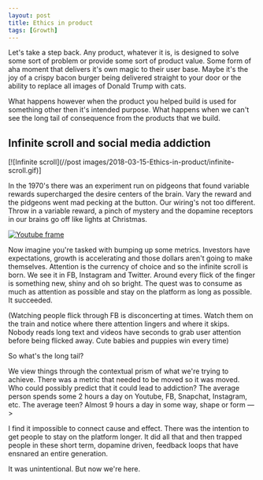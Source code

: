 ```yaml
---
layout: post
title: Ethics in product
tags: [Growth]
---
```


Let's take a step back. Any product, whatever it is, is designed to solve some sort of problem or provide some sort of product value. Some form of aha moment that delivers it's own magic to their user base. Maybe it's the joy of a crispy bacon burger being delivered straight to your door or the ability to replace all images of Donald Trump with cats.

What happens however when the product you helped build is used for something other then it's intended purpose. What happens when we can't see the long tail of consequence from the products that we build.

## Infinite scroll and social media addiction
[![Infinite scroll](//post images/2018-03-15-Ethics-in-product/infinite-scroll.gif)]

In the 1970's there was an experiment run on pidgeons that found variable rewards supercharged the desire centers of the brain. Vary the reward and the pidgeons went mad pecking at the button. Our wiring's not too different. Throw in a variable reward, a pinch of mystery and the dopamine receptors in our brains go off like lights at Christmas.


[![Youtube frame](/post/images/2018-03-15-Ethics-in-product/nir-capture.PNG)](https://youtu.be/11dYx_rW_Ks?t=330)

Now imagine you're tasked with bumping up some metrics. Investors have expectations, growth is accelerating and those dollars aren't going to make themselves. Attention is the currency of choice and so the infinite scroll is born. We see it in FB, Instagram and Twitter. Around every flick of the finger is something new, shiny and oh so bright. The quest was to consume as much as attention as possible and stay on the platform as long as possible. It succeeded.

(Watching people flick through FB is disconcerting at times. Watch them on the train and notice where there attention lingers and where it skips. Nobody reads long text and videos have seconds to grab user attention before being flicked away. Cute babies and puppies win every time)

So what's the long tail?

We view things through the contextual prism of what we're trying to achieve. There was a metric that needed to be moved so it was moved. Who could possibly predict that it could lead to addiction? The average person spends some 2 hours a day on Youtube, FB, Snapchat, Instagram, etc. The average teen? Almost 9 hours a day in some way, shape or
 form —>

I find it impossible to connect cause and effect. There was the intention to get people to stay on the platform longer. It did all that and then trapped people in these short term, dopamine driven, feedback loops that have ensnared an entire generation.  

It was unintentional. But now we're here.
